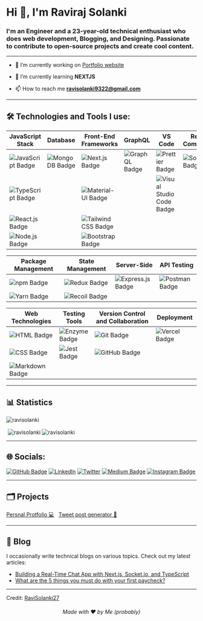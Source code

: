 <h1>Hi 👋, I'm Raviraj Solanki</h1>
<h3>I'm an Engineer and a 23-year-old technical enthusiast who does web development, Blogging, and Designing. Passionate to contribute to open-source projects and create cool content.</h3>

---

- 🔭 I’m currently working on [Portfolio website](https://ravisolanki27.github.io/Raviraj/)

- 🌱 I’m currently learning **NEXTJS**

- 📫 How to reach me **ravisolanki9322@gmail.com**

---


## 🛠️ Technologies and Tools I use:
| **JavaScript Stack**  | **Database**      | **Front-End Frameworks**        | **GraphQL**           | **VS Code**          | **Real-Time Communication** |
|-----------------------|-------------------|----------------------------------|-----------------------|-----------------------|-----------------------------|
| ![JavaScript Badge](https://img.shields.io/badge/JavaScript-%23F7DF1E.svg?logo=javascript&logoColor=%23FFFFFF) | ![MongoDB Badge](https://img.shields.io/badge/MongoDB-%2347A248.svg?logo=mongodb&logoColor=white) | ![Next.js Badge](https://img.shields.io/badge/Next.js-%23000000.svg?logo=next.js&logoColor=white) | ![GraphQL Badge](https://img.shields.io/badge/GraphQL-%23E434AA.svg?logo=graphql&logoColor=white) | ![Prettier Badge](https://img.shields.io/badge/Prettier-%23F7B93E.svg?logo=prettier&logoColor=white) | ![Socket.io Badge](https://img.shields.io/badge/Socket.io-%23000000.svg?logo=socket.io&logoColor=white) |
| ![TypeScript Badge](https://img.shields.io/badge/TypeScript-%23007ACC.svg?logo=typescript&logoColor=white) | | ![Material-UI Badge](https://img.shields.io/badge/Material--UI-%230081CB.svg?logo=material-ui&logoColor=white) | | ![Visual Studio Code Badge](https://img.shields.io/badge/Visual%20Studio%20Code-%23007ACC.svg?logo=visual-studio-code&logoColor=white) |
| ![React.js Badge](https://img.shields.io/badge/React.js-%2361DAFB.svg?logo=react&logoColor=white) | | ![Tailwind CSS Badge](https://img.shields.io/badge/Tailwind%20CSS-%231a202c.svg?logo=tailwind-css&logoColor=white) | |
| ![Node.js Badge](https://img.shields.io/badge/Node.js-%23339933.svg?logo=node.js&logoColor=white) | | ![Bootstrap Badge](https://img.shields.io/badge/Bootstrap-%23563D7C.svg?logo=bootstrap&logoColor=white) | |

| **Package Management** | **State Management** | **Server-Side**         | **API Testing**         |
|------------------------|-----------------------|-------------------------|-------------------------|
| ![npm Badge](https://img.shields.io/badge/npm-%23CB3837.svg?logo=npm&logoColor=white) | ![Redux Badge](https://img.shields.io/badge/Redux-%23764ABC.svg?logo=redux&logoColor=white) | ![Express.js Badge](https://img.shields.io/badge/Express.js-%23000000.svg?logo=express&logoColor=white) | ![Postman Badge](https://img.shields.io/badge/Postman-%23FF6C37.svg?logo=postman&logoColor=white) |
| ![Yarn Badge](https://img.shields.io/badge/Yarn-%232C8EBB.svg?logo=yarn&logoColor=white) | ![Recoil Badge](https://img.shields.io/badge/Recoil-%231E415D.svg?logo=recoil&logoColor=white) |

| **Web Technologies**   | **Testing Tools**   | **Version Control and Collaboration**   | **Deployment**         |
|------------------------|----------------------|----------------------------------------|-------------------------|
| ![HTML Badge](https://img.shields.io/badge/HTML-%23E34F26.svg?logo=html5&logoColor=white) | ![Enzyme Badge](https://img.shields.io/badge/Enzyme-%23000000.svg?logo=enzyme&logoColor=white) | ![Git Badge](https://img.shields.io/badge/Git-%23F05032.svg?logo=git&logoColor=white) | ![Vercel Badge](https://img.shields.io/badge/Vercel-%23000000.svg?logo=vercel&logoColor=white) |
| ![CSS Badge](https://img.shields.io/badge/CSS-%231572B6.svg?logo=css3&logoColor=white) | ![Jest Badge](https://img.shields.io/badge/Jest-%23C21325.svg?logo=jest&logoColor=white) | ![GitHub Badge](https://img.shields.io/badge/GitHub-%23121011.svg?logo=github&logoColor=white) | |
| ![Markdown Badge](https://img.shields.io/badge/Markdown-%23000000.svg?logo=markdown&logoColor=white) | | | |


---

## 📊 Statistics

<p> <img src="https://komarev.com/ghpvc/?username=RaviSolanki27" alt="ravisolanki" /> </p>

<p>&nbsp;<img align="center" src="https://github-readme-stats.vercel.app/api?username=ravisolanki27&theme=gotham&show_icons=true" alt="ravisolanki" />
<img align="center" src="http://github-readme-streak-stats.herokuapp.com?user=ravisolanki27&theme=gotham&hide_border=true&date_format=M%20j%5B%2C%20Y%5D" alt="ravisolanki" />

---

## 🌐 Socials:

[![GitHub Badge](https://img.shields.io/badge/Raviraj_Solanki-%23121011.svg?logo=rakuten&logoColor=white&color=%2300c1c4)](https://ravisolanki27.github.io/Raviraj/) [![LinkedIn](https://img.shields.io/badge/LinkedIn-%230077B5.svg?logo=linkedin&logoColor=white)](https://www.linkedin.com/in/ravirajsolanki27) [![Twitter](https://img.shields.io/badge/Twitter-%231DA1F2.svg?logo=Twitter&logoColor=white)](https://twitter.com/Ravirajsolanki_) [![Medium Badge](https://img.shields.io/badge/Medium-%23121212.svg?logo=medium&logoColor=white)](https://ravirajsolanki.medium.com) [![Instagram Badge](https://img.shields.io/badge/Instagram-%23E4405F.svg?logo=instagram&logoColor=white)](https://www.instagram.com/ravi_27.01)

---

## 🗂️ Projects

<a href="https://ravisolanki27.github.io/React-Project/" target="blank"> Persnal Protfolio 💻</a> &nbsp;
<a href="https://nextjs-tweet-generator-by-raviraj.vercel.app/canvas" target="blank"> Tweet post  generator 🚀</a>

---

## 📝 Blog

I occasionally write technical blogs on various topics. Check out my latest articles:

- [Building a Real-Time Chat App with Next.js, Socket.io, and TypeScript](https://blog.stackademic.com/building-a-real-time-chat-app-with-next-js-socket-io-and-typescript-e60ba40c09c7)
- [What are the 5 things you must do with your first paycheck?](https://www.linkedin.com/pulse/what-5-things-you-must-do-your-first-paycheck-raviraj-solanki)

---

Credit: [RaviSolanki27](https://github.com/RaviSolanki27)



<h6 align="center">Made with ❤️ by Me (probably)</h6>


